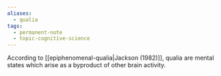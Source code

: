 ```yaml
---
aliases:
  - qualia
tags:
  - permanent-note
  - topic-cognitive-science
---
```

According to [[epiphenomenal-qualia|Jackson (1982)]], qualia are mental states which arise as a byproduct of other brain activity.